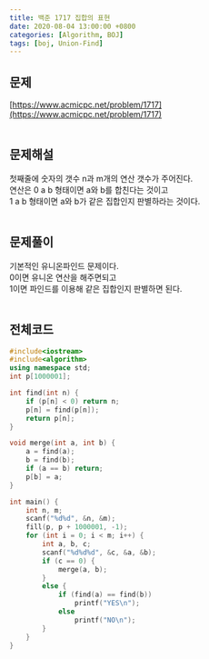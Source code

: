 ```yaml
---
title: 백준 1717 집합의 표현
date: 2020-08-04 13:00:00 +0800
categories: [Algorithm, BOJ]
tags: [boj, Union-Find]
---
```


## 문제
[https://www.acmicpc.net/problem/1717](https://www.acmicpc.net/problem/1717)  
<br>

## 문제해설  
첫째줄에 숫자의 갯수 n과 m개의 연산 갯수가 주어진다.  
연산은 0 a b 형태이면 a와 b를 합친다는 것이고  
1 a b 형태이면 a와 b가 같은 집합인지 판별하라는 것이다.  
<br>

## 문제풀이  
기본적인 유니온파인드 문제이다.  
0이면 유니온 연산을 해주면되고  
1이면 파인드를 이용해 같은 집합인지 판별하면 된다.  
<br>


## 전체코드
```c++
#include<iostream>
#include<algorithm>
using namespace std;
int p[1000001];

int find(int n) {
	if (p[n] < 0) return n;
	p[n] = find(p[n]);
	return p[n];
}

void merge(int a, int b) {
	a = find(a);
	b = find(b);
	if (a == b) return;
	p[b] = a;
}

int main() {
	int n, m;
	scanf("%d%d", &n, &m);
	fill(p, p + 1000001, -1);
	for (int i = 0; i < m; i++) {
		int a, b, c;
		scanf("%d%d%d", &c, &a, &b);
		if (c == 0) {
			merge(a, b);
		}
		else {
			if (find(a) == find(b))
				printf("YES\n");
			else
				printf("NO\n");
		}
	}
}
```